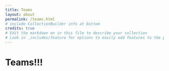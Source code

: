 ```yaml
---
title: Teams
layout: about
permalink: /teams.html
# include CollectionBuilder info at bottom
credits: true
# Edit the markdown on in this file to describe your collection
# Look in _includes/feature for options to easily add features to the page
---
```


# Teams!!! 

